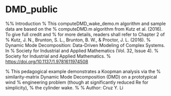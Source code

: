 # DMD_public
%% Introduction 
% This computeDMD_wake_demo.m algorithm and sample data are based on the
% computeDMD.m algorithm from Kutz et al. (2016). To give full credit and
% for more details, readers shall refer to Chapter 2 of
% Kutz, J. N., Brunton, S. L., Brunton, B. W., & Proctor, J. L. (2016).
%   Dynamic Mode Decomposition: Data-Driven Modeling of Complex Systems. In
%   Society for Industrial and Applied Mathematics (Vol. 32, Issue 4).
%   Society for Industrial and Applied Mathematics.
%   https://doi.org/10.1137/1.9781611974508

% This pedagogical example demonstrates a Koopman analysis via the
% similarity-matrix Dynamic Mode Decomposition (DMD) on a prototypical wind
% engineering problem (though at significantly reduced Re for simplicity),
% the cylinder wake.
%
% Author: Cruz Y. Li
